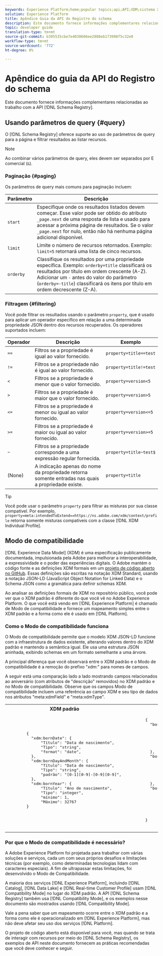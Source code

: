 ```yaml
---
keywords: Experience Platform;home;popular topics;api;API;XDM;sistema XDM;modelo de dados de experiência;Modelo de dados de experiência;Modelo de dados;Modelo de dados;Modelo de dados;Registro de schemas;Registro de Schemas;compatibilidade;modo de compatibilidade;modo de compatibilidade;tipo de campo;tipos de campo;;home;popular topics;api;API;XDM;experience data model;experience data model;type;field type;field type;field type;field registry;type;
solution: Experience Platform
title: Apêndice Guia da API do Registro do schema
description: Este documento fornece informações complementares relacionadas ao trabalho com a API de registro do Schema.
topic: developer guide
translation-type: tm+mt
source-git-commit: b395535cbe7e4030606ee2808eb173998f5c32e0
workflow-type: tm+mt
source-wordcount: '772'
ht-degree: 0%

---
```



# Apêndice do guia da API do Registro do schema

Este documento fornece informações complementares relacionadas ao trabalho com a API [!DNL Schema Registry].

## Usando parâmetros de query {#query}

O [!DNL Schema Registry] oferece suporte ao uso de parâmetros de query para a página e filtrar resultados ao listar recursos.

>[!NOTE]
>
>Ao combinar vários parâmetros de query, eles devem ser separados por E comercial (`&`).

### Paginação {#paging}

Os parâmetros de query mais comuns para paginação incluem:

| Parâmetro | Descrição |
| --- | --- |
| `start` | Especifique onde os resultados listados devem começar. Esse valor pode ser obtido do atributo `_page.next` de uma resposta de lista e usado para acessar a próxima página de resultados. Se o valor `_page.next` for nulo, então não há nenhuma página adicional disponível. |
| `limit` | Limite o número de recursos retornados. Exemplo: `limit=5` retornará uma lista de cinco recursos. |
| `orderby` | Classifique os resultados por uma propriedade específica. Exemplo: `orderby=title` classificará os resultados por título em ordem crescente (A-Z). Adicionar um `-` antes do valor do parâmetro (`orderby=-title`) classificará os itens por título em ordem decrescente (Z-A). |

### Filtragem {#filtering}

Você pode filtrar os resultados usando o parâmetro `property`, que é usado para aplicar um operador específico em relação a uma determinada propriedade JSON dentro dos recursos recuperados. Os operadores suportados incluem:

| Operador | Descrição | Exemplo |
| --- | --- | --- |
| `==` | Filtros se a propriedade é igual ao valor fornecido. | `property=title==test` |
| `!=` | Filtros se a propriedade não é igual ao valor fornecido. | `property=title!=test` |
| `<` | Filtros se a propriedade é menor que o valor fornecido. | `property=version<5` |
| `>` | Filtros se a propriedade é maior que o valor fornecido. | `property=version>5` |
| `<=` | Filtros se a propriedade é menor ou igual ao valor fornecido. | `property=version<=5` |
| `>=` | Filtros se a propriedade é maior ou igual ao valor fornecido. | `property=version>=5` |
| `~` | Filtros se a propriedade corresponde a uma expressão regular fornecida. | `property=title~test$` |
| (None) | A indicação apenas do nome da propriedade retorna somente entradas nas quais a propriedade existe. | `property=title` |

>[!TIP]
>
>Você pode usar o parâmetro `property` para filtrar as misturas por sua classe compatível. Por exemplo, `property=meta:intendedToExtend==https://ns.adobe.com/xdm/context/profile` retorna somente misturas compatíveis com a classe [!DNL XDM Individual Profile].

## Modo de compatibilidade

[!DNL Experience Data Model] (XDM) é uma especificação publicamente documentada, impulsionada pela Adobe para melhorar a interoperabilidade, a expressividade e o poder das experiências digitais. O Adobe mantém o código fonte e as definições XDM formais em um [projeto de código aberto no GitHub](https://github.com/adobe/xdm/). Essas definições são escritas na notação XDM Standard, usando a notação JSON-LD (JavaScript Object Notation for Linked Data) e o Schema JSON como a gramática para definir schemas XDM.

Ao analisar as definições formais de XDM no repositório público, você pode ver que o XDM padrão é diferente do que você vê no Adobe Experience Platform. O que você está vendo em [!DNL Experience Platform] é chamado de Modo de compatibilidade e fornece um mapeamento simples entre o XDM padrão e a forma como ele é usado em [!DNL Platform].

### Como o Modo de compatibilidade funciona

O Modo de compatibilidade permite que o modelo XDM JSON-LD funcione com a infraestrutura de dados existente, alterando valores dentro do XDM padrão e mantendo a semântica igual. Ele usa uma estrutura JSON aninhada, exibindo schemas em um formato semelhante a uma árvore.

A principal diferença que você observará entre o XDM padrão e o Modo de compatibilidade é a remoção do prefixo &quot;xdm:&quot; para nomes de campos.

A seguir está uma comparação lado a lado mostrando campos relacionados ao aniversário (com atributos de &quot;descrição&quot; removidos) no XDM padrão e no Modo de compatibilidade. Observe que os campos Modo de compatibilidade incluem uma referência ao campo XDM e seu tipo de dados nos atributos &quot;meta:xdmField&quot; e &quot;meta:xdmType&quot;.

<table>
  <th>XDM padrão</th>
  <th>Modo de compatibilidade</th>
  <tr>
  <td>
  <pre class="JSON language-JSON hljs">
        {
          "xdm:bornDate": {
              "Título": "Data de nascimento",
              "Tipo": "string",
              "format": "date",
          },
          "xdm:bornDayAndMonth": {
              "Título": "Data de nascimento",
              "Tipo": "string",
              "padrão": "[0-1][0-9]-[0-9][0-9]",
          },
          "xdm:bornYear": {
              "Título": "Ano de nascimento",
              "Tipo": "integer",
              "mínimo": 1,
              "Máximo": 32767
        }
  </pre>
  </td>
  <td>
  <pre class="JSON language-JSON hljs">
        {
          "bornDate": {
              "Título": "Data de nascimento",
              "Tipo": "string",
              "format": "date",
              "meta:xdmField": "xdm:bornDate",
              "meta:xdmType": "date"
          },
          "bornDayAndMonth": {
              "Título": "Data de nascimento",
              "Tipo": "string",
              "padrão": "[0-1][0-9]-[0-9][0-9]",
              "meta:xdmField": "xdm:bornDayAndMonth",
              "meta:xdmType": "string"
          },
          "bornYear" (Ano de nascimento): {
              "Título": "Ano de nascimento",
              "Tipo": "integer",
              "mínimo": 1,
              "Máximo": 32767
              "meta:xdmField": "xdm:bornYear",
              "meta:xdmType": "short"
        }
      </pre>
  </td>
  </tr>
</table>

### Por que o Modo de compatibilidade é necessário?

A Adobe Experience Platform foi projetada para trabalhar com várias soluções e serviços, cada um com seus próprios desafios e limitações técnicas (por exemplo, como determinadas tecnologias lidam com caracteres especiais). A fim de ultrapassar estas limitações, foi desenvolvido o Modo de Compatibilidade.

A maioria dos serviços [!DNL Experience Platform], incluindo [!DNL Catalog], [!DNL Data Lake] e [!DNL Real-time Customer Profile] usam [!DNL Compatibility Mode] no lugar do XDM padrão. A API [!DNL Schema Registry] também usa [!DNL Compatibility Mode], e os exemplos nesse documento são mostrados usando [!DNL Compatibility Mode].

Vale a pena saber que um mapeamento ocorre entre o XDM padrão e a forma como ele é operacionalizado em [!DNL Experience Platform], mas não deve afetar seu uso dos serviços [!DNL Platform].

O projeto de código aberto está disponível para você, mas quando se trata de interagir com recursos por meio do [!DNL Schema Registry], os exemplos de API neste documento fornecem as práticas recomendadas que você deve conhecer e seguir.